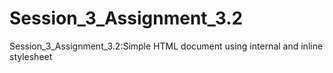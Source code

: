 # Session_3_Assignment_3.2
Session_3_Assignment_3.2:Simple HTML document using internal and inline stylesheet
